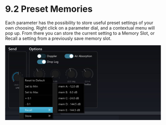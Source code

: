 # 9.2 Preset Memories

Each parameter has the possibility to store useful preset settings of your own
choosing. Right click on a parameter dial, and a contextual menu will pop up. From
there you can store the current setting to a Memory Slot, or Recall a setting from a
previously save memory slot.

![](../include/SpatRevolution_UserGuide_-148.jpg)


